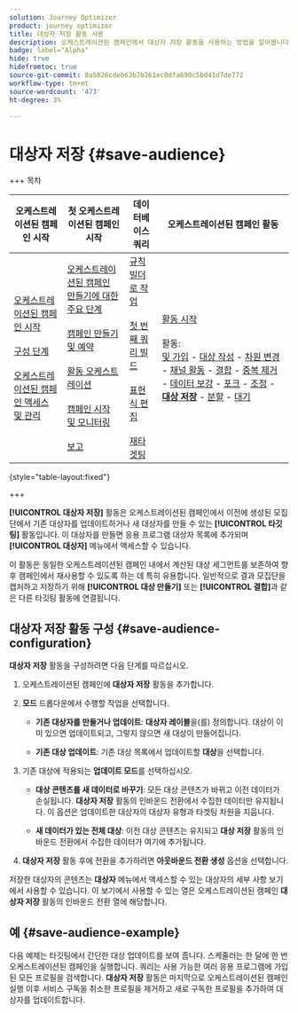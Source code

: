 ```yaml
---
solution: Journey Optimizer
product: journey optimizer
title: 대상자 저장 활동 사용
description: 오케스트레이션된 캠페인에서 대상자 저장 활동을 사용하는 방법을 알아봅니다
badge: label="Alpha"
hide: true
hidefromtoc: true
source-git-commit: 8a5026cdeb63b7b261ec0dfa690c5bd41d7de772
workflow-type: tm+mt
source-wordcount: '473'
ht-degree: 3%

---
```


# 대상자 저장 {#save-audience}

+++ 목차

| 오케스트레이션된 캠페인 시작 | 첫 오케스트레이션된 캠페인 시작 | 데이터베이스 쿼리 | 오케스트레이션된 캠페인 활동 |
|---|---|---|---|
| [오케스트레이션된 캠페인 시작](../gs-orchestrated-campaigns.md)<br/><br/>[구성 단계](../configuration-steps.md)<br/><br/>[오케스트레이션된 캠페인 액세스 및 관리](../access-manage-orchestrated-campaigns.md) | [오케스트레이션된 캠페인 만들기에 대한 주요 단계](../gs-campaign-creation.md)<br/><br/>[캠페인 만들기 및 예약](../create-orchestrated-campaign.md)<br/><br/>[활동 오케스트레이션](../orchestrate-activities.md)<br/><br/>[캠페인 시작 및 모니터링](../start-monitor-campaigns.md)<br/><br/>[보고](../reporting-campaigns.md) | [규칙 빌더로 작업](../orchestrated-rule-builder.md)<br/><br/>[첫 번째 쿼리 빌드](../build-query.md)<br/><br/>[표현식 편집](../edit-expressions.md)<br/><br/>[재타겟팅](../retarget.md) | [활동 시작](about-activities.md)<br/><br/>활동:<br/>[및 가입](and-join.md) - [대상 작성](build-audience.md) - [차원 변경](change-dimension.md) - [채널 활동](channels.md) - [결합](combine.md) - [중복 제거](deduplication.md) - [데이터 보강](enrichment.md) - [포크](fork.md) - [조정](reconciliation.md) - <b>[대상 저장](save-audience.md)</b> - [분할](split.md) - [대기](wait.md) |

{style="table-layout:fixed"}

+++


**[!UICONTROL 대상자 저장]** 활동은 오케스트레이션된 캠페인에서 이전에 생성된 모집단에서 기존 대상자를 업데이트하거나 새 대상자를 만들 수 있는 **[!UICONTROL 타깃팅]** 활동입니다. 이 대상자를 만들면 응용 프로그램 대상자 목록에 추가되며 **[!UICONTROL 대상자]** 메뉴에서 액세스할 수 있습니다.

이 활동은 동일한 오케스트레이션된 캠페인 내에서 계산된 대상 세그먼트를 보존하여 향후 캠페인에서 재사용할 수 있도록 하는 데 특히 유용합니다. 일반적으로 결과 모집단을 캡처하고 저장하기 위해 **[!UICONTROL 대상 만들기]** 또는 **[!UICONTROL 결합]**&#x200B;과 같은 다른 타깃팅 활동에 연결됩니다.

## 대상자 저장 활동 구성 {#save-audience-configuration}

**대상자 저장** 활동을 구성하려면 다음 단계를 따르십시오.

1. 오케스트레이션된 캠페인에 **대상자 저장** 활동을 추가합니다.

1. **모드** 드롭다운에서 수행할 작업을 선택합니다.

   * **기존 대상자를 만들거나 업데이트**: **대상자 레이블**&#x200B;을(를) 정의합니다. 대상이 이미 있으면 업데이트되고, 그렇지 않으면 새 대상이 만들어집니다.

   * **기존 대상 업데이트**: 기존 대상 목록에서 업데이트할 **대상**&#x200B;을 선택합니다.

1. 기존 대상에 적용되는 **업데이트 모드**&#x200B;를 선택하십시오.

   * **대상 콘텐츠를 새 데이터로 바꾸기**: 모든 대상 콘텐츠가 바뀌고 이전 데이터가 손실됩니다. **대상자 저장** 활동의 인바운드 전환에서 수집한 데이터만 유지됩니다. 이 옵션은 업데이트한 대상자의 대상자 유형과 타겟팅 차원을 지웁니다.

   * **새 데이터가 있는 전체 대상**: 이전 대상 콘텐츠는 유지되고 **대상 저장** 활동의 인바운드 전환에서 수집한 데이터가 여기에 추가됩니다.

1. **대상자 저장** 활동 후에 전환을 추가하려면 **아웃바운드 전환 생성** 옵션을 선택합니다.

저장한 대상자의 콘텐츠는 **대상자** 메뉴에서 액세스할 수 있는 대상자의 세부 사항 보기에서 사용할 수 있습니다. 이 보기에서 사용할 수 있는 열은 오케스트레이션된 캠페인 **대상자 저장** 활동의 인바운드 전환 열에 해당합니다.

## 예 {#save-audience-example}

다음 예제는 타깃팅에서 간단한 대상 업데이트를 보여 줍니다. 스케줄러는 한 달에 한 번 오케스트레이션된 캠페인을 실행합니다. 쿼리는 사용 가능한 여러 응용 프로그램에 가입된 모든 프로필을 검색합니다. **대상자 저장** 활동은 마지막으로 오케스트레이션된 캠페인 실행 이후 서비스 구독을 취소한 프로필을 제거하고 새로 구독한 프로필을 추가하여 대상자를 업데이트합니다.
